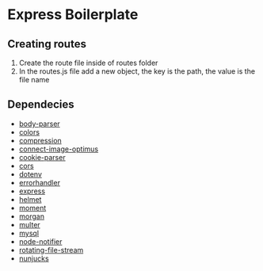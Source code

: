 # Express Boilerplate

## Creating routes

1. Create the route file inside of routes folder
2. In the routes.js file add a new object, the key is the path, the value is the file name

## Dependecies

- [body-parser](https://github.com/expressjs/body-parser)
- [colors](https://github.com/Marak/colors.js)
- [compression](https://github.com/expressjs/compression)
- [connect-image-optimus](https://github.com/msemenistyi/connect-image-optimus)
- [cookie-parser](https://github.com/expressjs/cookie-parser)
- [cors](https://github.com/expressjs/cors)
- [dotenv](https://github.com/motdotla/dotenv#readme)
- [errorhandler](https://github.com/expressjs/errorhandler)
- [express](https://github.com/expressjs/express)
- [helmet](https://github.com/helmetjs/helmet)
- [moment](https://github.com/moment/moment/)
- [morgan](https://github.com/expressjs/morgan)
- [multer](https://github.com/expressjs/multer)
- [mysql](https://github.com/mysqljs/mysql)
- [node-notifier](https://github.com/mikaelbr/node-notifier)
- [rotating-file-stream](https://github.com/iccicci/rotating-file-stream)
- [nunjucks](https://github.com/mozilla/nunjucks)
